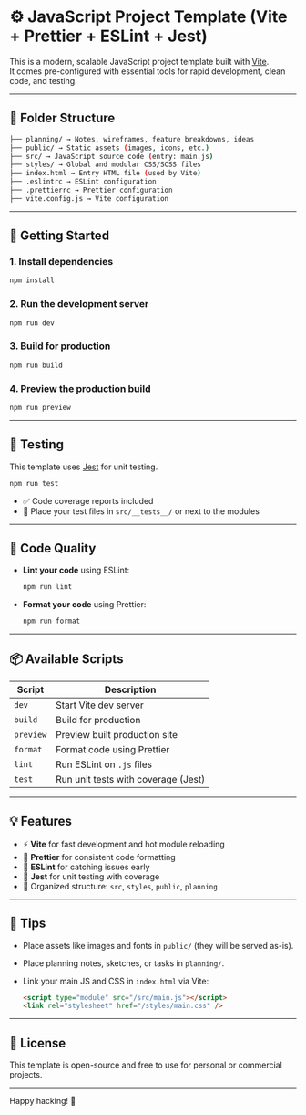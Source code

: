# ⚙️ JavaScript Project Template (Vite + Prettier + ESLint + Jest)

This is a modern, scalable JavaScript project template built with [Vite](https://vitejs.dev/).  
It comes pre-configured with essential tools for rapid development, clean code, and testing.

---

## 📁 Folder Structure

```bash
├── planning/ → Notes, wireframes, feature breakdowns, ideas
├── public/ → Static assets (images, icons, etc.)
├── src/ → JavaScript source code (entry: main.js)
├── styles/ → Global and modular CSS/SCSS files
├── index.html → Entry HTML file (used by Vite)
├── .eslintrc → ESLint configuration
├── .prettierrc → Prettier configuration
├── vite.config.js → Vite configuration

```

---

## 🚀 Getting Started

### 1. Install dependencies

```bash
npm install
```

### 2. Run the development server

```bash
npm run dev
```

### 3. Build for production

```bash
npm run build
```

### 4. Preview the production build

```bash
npm run preview
```

---

## 🧪 Testing

This template uses [Jest](https://jestjs.io/) for unit testing.

```bash
npm run test
```

- ✅ Code coverage reports included
- 📁 Place your test files in `src/__tests__/` or next to the modules

---

## 🧼 Code Quality

- **Lint your code** using ESLint:

  ```bash
  npm run lint
  ```

- **Format your code** using Prettier:

  ```bash
  npm run format
  ```

---

## 📦 Available Scripts

| Script    | Description                         |
| --------- | ----------------------------------- |
| `dev`     | Start Vite dev server               |
| `build`   | Build for production                |
| `preview` | Preview built production site       |
| `format`  | Format code using Prettier          |
| `lint`    | Run ESLint on `.js` files           |
| `test`    | Run unit tests with coverage (Jest) |

---

## 💡 Features

- ⚡ **Vite** for fast development and hot module reloading
- 💅 **Prettier** for consistent code formatting
- 🚨 **ESLint** for catching issues early
- 🧪 **Jest** for unit testing with coverage
- 📁 Organized structure: `src`, `styles`, `public`, `planning`

---

## 📌 Tips

- Place assets like images and fonts in `public/` (they will be served as-is).
- Place planning notes, sketches, or tasks in `planning/`.
- Link your main JS and CSS in `index.html` via Vite:

  ```html
  <script type="module" src="/src/main.js"></script>
  <link rel="stylesheet" href="/styles/main.css" />
  ```

---

## 📄 License

This template is open-source and free to use for personal or commercial projects.

---

Happy hacking! 🚀
